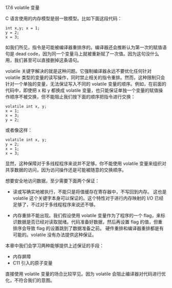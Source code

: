17.6 volatile 变量

C 语言使用的内存模型是弱一致模型。比如下面这段代码：

```
int x,y; x = 1;
y = 2;
x = 3;
```

如我们所见，指令是可能被编译器重排序的。编译器还会推断认为第一次的赋值语句是 dead code，因为同一个变量马上就被重新赋了一次值。因为这句没什么用，我们甚至可以直接删掉这条语句。

volatile 关键字解决的就是这种问题。它强制编译器永远不要优化任何针对 volatile 类型的变量的读写操作，同时禁止相关的指令重排。然而，这种限制只会针对一个单独的变量，无法保证写入不同的 volatile 变量的顺序。例如，在前面的代码中，即使把 x 和 y 都换成 volatile 变量，也只能保证单独一个变量的赋值操作顺序不被交换，但不能阻止我们按下面的顺序把指令进行交换：

```
volatile int x, y;
x = 1;
x = 3;
y = 2;
```

或者像这样：

```
volatile int x, y;
y = 2;
x = 1;
x = 3;
```

显然，这种保障对于多线程程序来说并不足够。你不能使用 volatile 变量来组织对共享数据的访问，因为访问操作还是可能被随意的交换顺序。

想要安全地访问数据，至少需要下面两个保证：

* 读或写确实地被执行，不能只是将值缓存在寄存器中，不写回到内存。
  这也是 volatile 这个关键字本身可以保证的。这个特性对于进行内存映射的 I/O 已经足够了，不过对于多线程程序来说还不够。

* 内存重排不能出现。我们假设使用 volatile 变量作为了程序的一个 flag，来标识数据是否已经对读取就绪。代码准备好数据，然后再设置 flag 的值，但重排序会导致 flag 的设置跳到了数据准备之前。
  硬件重排和编译器重排都是有可能的。volatile 没有办法提供这种保证。

本章中我们会学习两种能够提供上述保证的手段：

* 内存屏障
* C11 引入的原子变量

直接使用 volatile 变量的场合比较罕见。因为 volatile 会阻止编译器对代码进行优化，不符合我们的意图。

